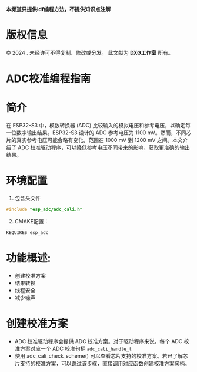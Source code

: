 **本频道只提供idf编程方法，不提供知识点注解**

# 版权信息

© 2024 . 未经许可不得复制、修改或分发。 此文献为 **DXG工作室**  所有。

# ADC校准编程指南

# 简介
在 ESP32-S3 中，模数转换器 (ADC) 比较输入的模拟电压和参考电压，以确定每一位数字输出结果。ESP32-S3 设计的 ADC 参考电压为 1100 mV。然而，不同芯片的真实参考电压可能会略有变化，范围在 1000 mV 到 1200 mV 之间。本文介绍了 ADC 校准驱动程序，可以降低参考电压不同带来的影响，获取更准确的输出结果。

# 环境配置

1. 包含头文件

```c
#include "esp_adc/adc_cali.h"
```

2. CMAKE配置：
```c
REQUIRES esp_adc
```

# 功能概述:

- 创建校准方案
- 结果转换
- 线程安全
- 减少噪声

# 创建校准方案
- ADC 校准驱动程序会提供 ADC 校准方案。对于驱动程序来说，每个 ADC 校准方案对应一个 ADC 校准句柄 `adc_cali_handle_t`
- 使用 adc_cali_check_scheme() 可以查看芯片支持的校准方案。若已了解芯片支持的校准方案，可以跳过该步骤，直接调用对应函数创建校准方案句柄。